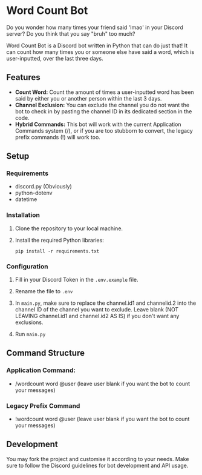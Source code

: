 # Word Count Bot
Do you wonder how many times your friend said 'lmao' in your Discord server?
Do you think that you say "bruh" too much?

Word Count Bot is a Discord bot written in Python that can do just that!
It can count how many times you or someone else have said a word, which is user-inputted, over the last three days.

## Features

- **Count Word:** Count the amount of times a user-inputted word has been said by either you or another person within the last 3 days.
- **Channel Exclusion:** You can exclude the channel you do not want the bot to check in by pasting the channel ID in its dedicated section in the code.
- **Hybrid Commands:** This bot will work with the current Application Commands system (/), or if you are too stubborn to convert, the legacy prefix commands (!) will work too.

## Setup

### Requirements

- discord.py (Obviously)
- python-dotenv
- datetime

### Installation

1. Clone the repository to your local machine.
   
2. Install the required Python libraries:

   ```
   pip install -r requirements.txt
   ```
   
### Configuration

1. Fill in your Discord Token in the `.env.example` file.

2. Rename the file to `.env`

3. In `main.py`, make sure to replace the channel.id1 and channelid.2 into the channel ID of the channel you want to exclude. Leave blank (NOT LEAVING channel.id1 and channel.id2 AS IS) if you don't want any exclusions.

4. Run `main.py`

## Command Structure

### Application Command:
- /wordcount word @user (leave user blank if you want the bot to count your messages)

### Legacy Prefix Command
- !wordcount word @user (leave user blank if you want the bot to count your messages)

## Development

You may fork the project and customise it according to your needs. Make sure to follow the Discord guidelines for bot development and API usage.
